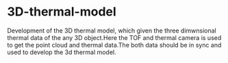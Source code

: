 # 3D-thermal-model
Development of the 3D thermal model, which given the three dimwnsional thermal data of the any 3D object.Here the TOF and thermal camera is used to get the point cloud and thermal data.The both data should be in sync and used to develop the 3d thermal model.
